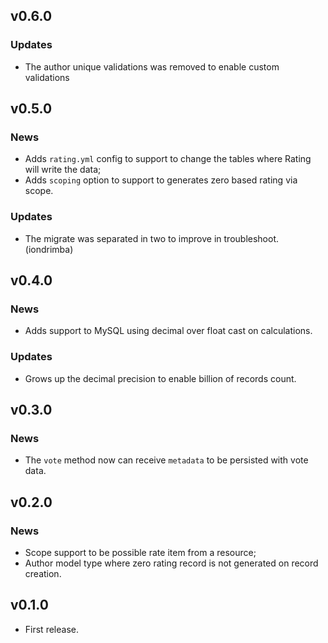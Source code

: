 ## v0.6.0

### Updates

- The author unique validations was removed to enable custom validations

## v0.5.0

### News

- Adds `rating.yml` config to support to change the tables where Rating will write the data;
- Adds `scoping` option to support to generates zero based rating via scope.

### Updates

- The migrate was separated in two to improve in troubleshoot. (iondrimba)

## v0.4.0

### News

- Adds support to MySQL using decimal over float cast on calculations.

### Updates

- Grows up the decimal precision to enable billion of records count.

## v0.3.0

### News

- The `vote` method now can receive `metadata` to be persisted with vote data.

## v0.2.0

### News

- Scope support to be possible rate item from a resource;
- Author model type where zero rating record is not generated on record creation.

## v0.1.0

- First release.
